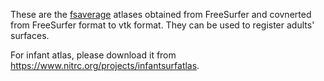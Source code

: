These are the [fsaverage](https://surfer.nmr.mgh.harvard.edu/fswiki/FsAverage) atlases obtained from FreeSurfer and covnerted from FreeSurfer format to vtk format. They can be used to register adults' surfaces.

For infant atlas, please download it from https://www.nitrc.org/projects/infantsurfatlas.
